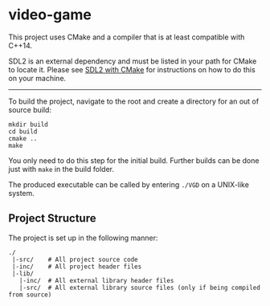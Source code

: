 # video-game

This project uses CMake and a compiler that is at least compatible with C++14.

SDL2 is an external dependency and must be listed in your path for CMake to
locate it. Please see [SDL2 with CMake](https://trenki2.github.io/blog/2017/06/02/using-sdl2-with-cmake/)
for instructions on how to do this on your machine.

------

To build the project, navigate to the root and create a directory for an out of source build:

```
mkdir build
cd build
cmake ..
make
```

You only need to do this step for the initial build. Further builds can be done just with `make`
in the build folder.

The produced executable can be called by entering `./VGD` on a UNIX-like system.

## Project Structure

The project is set up in the following manner:

```
./
 |-src/    # All project source code
 |-inc/    # All project header files
 |-lib/
   |-inc/  # All external library header files
   |-src/  # All external library source files (only if being compiled from source)
```
